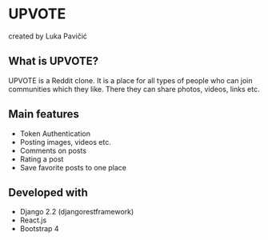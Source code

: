 # UPVOTE
created by Luka Pavičić

## What is UPVOTE?
UPVOTE is a Reddit clone. It is a place for all types of people who can join communities which they like. There they can share photos, videos, links etc.  

## Main features
- Token Authentication
- Posting images, videos etc.
- Comments on posts
- Rating a post
- Save favorite posts to one place

## Developed with
- Django 2.2 (djangorestframework)
- React.js
- Bootstrap 4
